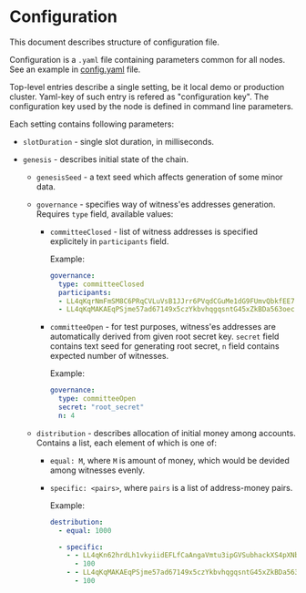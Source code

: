 # Configuration

This document describes structure of configuration file.

Configuration is a `.yaml` file containing parameters common for all nodes.
See an example in [config.yaml](/config.yaml) file.

Top-level entries describe a single setting, be it local demo or production cluster.
Yaml-key of such entry is refered as "configuration key". The configuration key used by the node is defined in command line parameters.

Each setting contains following parameters:

* `slotDuration` - single slot duration, in milliseconds.

* `genesis` - describes initial state of the chain.
  * `genesisSeed` - a text seed which affects generation of some minor data.

  * `governance` - specifies way of witness'es addresses generation. Requires `type` field, available values:
    * `committeeClosed` - list of witness addresses is specified explicitely in `participants` field.

      Example:
      ```yaml
      governance:
        type: committeeClosed
        participants:
        - LL4qKqrNmFmSM8C6PRqCVLuVsB1JJrr6PVqdCGuMe1dG9FUmvQbkfEE7
        - LL4qKqMAKAEqPSjme57ad67149x5czYkbvhqgqsntG45xZkBDa563oec
      ```

    * `committeeOpen` - for test purposes, witness'es addresses are automatically derived from given root secret key. `secret` field contains text seed for generating root secret, `n` field contains expected number of witnesses.

      Example:
      ```yaml
      governance:
        type: committeeOpen
        secret: "root_secret"
        n: 4
      ```

  * `distribution` - describes allocation of initial money among accounts. Contains a list, each element of which is one of:
    * `equal: M`, where `M` is amount of money, which would be devided among witnesses evenly.
    * `specific: <pairs>`, where `pairs` is a list of address-money pairs.

      Example:
      ```yaml
      destribution:
        - equal: 1000

        - specific:
          - - LL4qKn62hrdLh1vkyiidEFLfCaAngaVmtu3ipGVSubhackXS4pXNbeDC
            - 100
          - - LL4qKqMAKAEqPSjme57ad67149x5czYkbvhqgqsntG45xZkBDa563oec
            - 100
      ```
